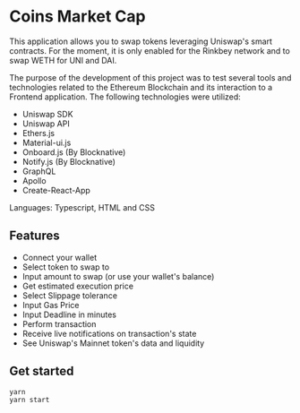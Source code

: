 # Coins Market Cap
This application allows you to swap tokens leveraging Uniswap's smart contracts. For the moment, it is only enabled for the Rinkbey network and to swap WETH for UNI and DAI.

The purpose of the development of this project was to test several tools and technologies related to the Ethereum Blockchain and its interaction to a Frontend application. The following technologies were utilized:
- Uniswap SDK
- Uniswap API
- Ethers.js
- Material-ui.js
- Onboard.js (By Blocknative)
- Notify.js (By Blocknative)
- GraphQL
- Apollo
- Create-React-App

Languages: Typescript, HTML and CSS

## Features
- Connect your wallet
- Select token to swap to
- Input amount to swap (or use your wallet's balance)
- Get estimated execution price
- Select Slippage tolerance
- Input Gas Price
- Input Deadline in minutes
- Perform transaction
- Receive live notifications on transaction's state
- See Uniswap's Mainnet token's data and liquidity

## Get started
```
yarn
yarn start
```
